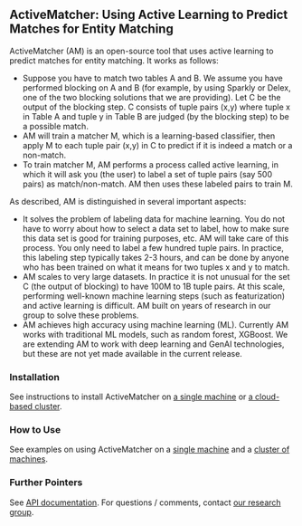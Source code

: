 ## ActiveMatcher: Using Active Learning to Predict Matches for Entity Matching

ActiveMatcher (AM) is an open-source tool that uses active learning to predict matches for entity matching. It works as follows:
* Suppose you have to match two tables A and B. We assume you have performed blocking on A and B (for example, by using Sparkly or Delex, one of the two blocking solutions that we are providing). Let C be the output of the blocking step. C consists of tuple pairs (x,y) where tuple x in Table A and tuple y in Table B are judged (by the blocking step) to be a possible match.
* AM will train a matcher M, which is a learning-based classifier, then apply M to each tuple pair (x,y) in C to predict if it is indeed a match or a non-match.
* To train matcher M, AM performs a process called active learning, in which it will ask you (the user) to label a set of tuple pairs (say 500 pairs) as match/non-match. AM then uses these labeled pairs to train M. 

As described, AM is distinguished in several important aspects: 
* It solves the problem of labeling data for machine learning. You do not have to worry about how to select a data set to label, how to make sure this data set is good for training purposes, etc. AM will take care of this process. You only need to label a few hundred tuple pairs. In practice, this labeling step typically takes 2-3 hours, and can be done by anyone who has been trained on what it means for two tuples x and y to match.
* AM scales to very large datasets. In practice it is not unusual for the set C (the output of blocking) to have 100M to 1B tuple pairs. At this scale, performing well-known machine learning steps (such as featurization) and active learning is difficult. AM built on years of research in our group to solve these problems.
* AM achieves high accuracy using machine learning (ML). Currently AM works with traditional ML models, such as random forest, XGBoost. We are extending AM to work with deep learning and GenAI technologies, but these are not yet made available in the current release. 

### Installation

See instructions to install ActiveMatcher on [a single machine](https://github.com/anhaidgroup/active_matcher/tree/main/doc/installation-guides)  or [a cloud-based cluster](https://github.com/anhaidgroup/active_matcher/blob/main/doc/installation-guides/install-cloud-based-cluster.md). 

### How to Use

See examples on using ActiveMatcher on a [single machine](https://github.com/anhaidgroup/active_matcher/blob/main/examples/Single-Machine-Example.md) and a [cluster of machines](https://github.com/anhaidgroup/active_matcher/blob/main/examples/Cluster-Example.md). 

### Further Pointers

See [API documentation](https://anhaidgroup.github.io/active_matcher). 
For questions / comments, contact [our research group](mailto:entitymatchinginfo@gmail.com).
